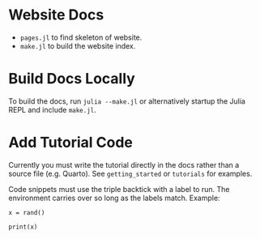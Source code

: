 # Website Docs
- `pages.jl` to find skeleton of website.
- `make.jl` to build the website index.

# Build Docs Locally
To build the docs, run `julia --make.jl` or alternatively startup the Julia REPL and include `make.jl`.

# Add Tutorial Code
Currently you must write the tutorial directly in the docs rather than a source file (e.g. Quarto). See `getting_started` or `tutorials` for examples.

Code snippets must use the triple backtick with a label to run. The environment carries over so long as the labels match. Example:

```@example tutorial_1
x = rand()
```

```@example tutorial_1
print(x)
```